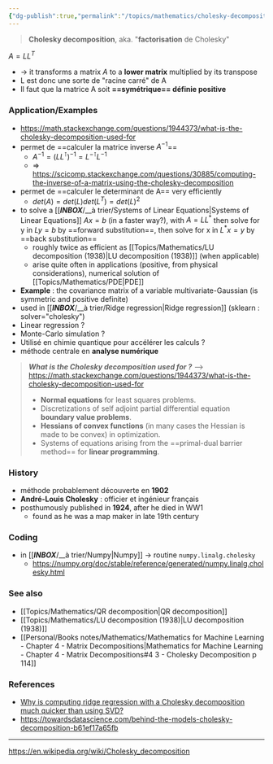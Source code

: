 ```yaml
---
{"dg-publish":true,"permalink":"/topics/mathematics/cholesky-decomposition-1902/"}
---
```


> **Cholesky decomposition**, aka. "**factorisation** de Cholesky"

$A=LL^T$

- -> it transforms a matrix $A$ to a **lower matrix** multiplied by its transpose
- L est donc une sorte de "racine carré" de A
- Il faut que la matrice A soit **==symétrique== définie positive**

### Application/Examples
- https://math.stackexchange.com/questions/1944373/what-is-the-cholesky-decomposition-used-for
- permet de ==calculer la matrice inverse $A^{-1}$==
	- $A^{-1}=(LL^\intercal)^{-1}=L^{-\intercal}L^{-1}$
	- => https://scicomp.stackexchange.com/questions/30885/computing-the-inverse-of-a-matrix-using-the-cholesky-decomposition
- permet de ==calculer le determinant de A== very efficiently
	- $det(A)=det(L)det(L^T)=det(L)^2$
- to solve a [[___INBOX___/__à trier/Systems of Linear Equations|Systems of Linear Equations]] $Ax=b$ (in a faster way?), with $A=LL^*$ then solve for y in $Ly=b$ by ==forward substitution==, then solve for x in $L^*x=y$ by ==back substitution==
	- roughly twice as efficient as [[Topics/Mathematics/LU decomposition (1938)|LU decomposition (1938)]] (when applicable)
	- arise quite often in applications (positive, from physical considerations), numerical solution of [[Topics/Mathematics/PDE|PDE]]
- **Example** : the covariance matrix of a variable multivariate-Gaussian (is symmetric and positive definite)
- used in [[___INBOX___/__à trier/Ridge regression|Ridge regression]] (sklearn : solver="cholesky")
- Linear regression ?
- Monte-Carlo simulation ?
- Utilisé en chimie quantique pour accélérer les calculs ?
- méthode centrale en **analyse numérique**

> ***What is the Cholesky decomposition used for ?***
> --> https://math.stackexchange.com/questions/1944373/what-is-the-cholesky-decomposition-used-for
> - **Normal equations** for least squares problems.
> - Discretizations of self adjoint partial differential equation **boundary value problems**.
> - **Hessians of convex functions** (in many cases the Hessian is made to be convex) in optimization.
> - Systems of equations arising from the ==primal-dual barrier method== for **linear programming**.

### History
- méthode probablement découverte en **1902**
- **André-Louis Cholesky** : officier et ingénieur français
- posthumously published in **1924**, after he died in WW1
	- found as he was a map maker in late 19th century

### Coding
- in [[___INBOX___/__à trier/Numpy|Numpy]] -> routine `numpy.linalg.cholesky`
	- https://numpy.org/doc/stable/reference/generated/numpy.linalg.cholesky.html

### See also
- [[Topics/Mathematics/QR decomposition|QR decomposition]]
- [[Topics/Mathematics/LU decomposition (1938)|LU decomposition (1938)]]
- [[Personal/Books notes/Mathematics/Mathematics for Machine Learning - Chapter 4 - Matrix Decompositions|Mathematics for Machine Learning - Chapter 4 - Matrix Decompositions#4 3 - Cholesky Decomposition p 114]]

### References
- [Why is computing ridge regression with a Cholesky decomposition much quicker than using SVD?](https://stats.stackexchange.com/questions/396914/why-is-computing-ridge-regression-with-a-cholesky-decomposition-much-quicker-tha)
- https://towardsdatascience.com/behind-the-models-cholesky-decomposition-b61ef17a65fb

---
https://en.wikipedia.org/wiki/Cholesky_decomposition
